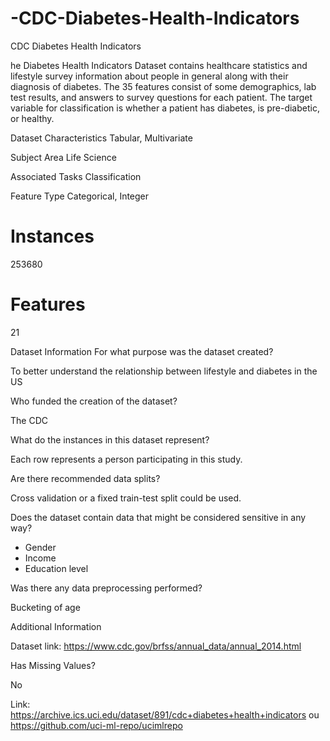 # -CDC-Diabetes-Health-Indicators
 CDC Diabetes Health Indicators

he Diabetes Health Indicators Dataset contains healthcare statistics and lifestyle survey information about people in general along with their diagnosis of diabetes. The 35 features consist of some demographics, lab test results, and answers to survey questions for each patient. The target variable for classification is whether a patient has diabetes, is pre-diabetic, or healthy.

Dataset Characteristics
Tabular, Multivariate

Subject Area
Life Science

Associated Tasks
Classification

Feature Type
Categorical, Integer

# Instances
253680

# Features
21

Dataset Information
For what purpose was the dataset created?

To better understand the relationship between  lifestyle and diabetes in the US

Who funded the creation of the dataset?

The CDC

What do the instances in this dataset represent?

Each row represents a person participating in this study.

Are there recommended data splits?

Cross validation or a fixed train-test split could be used.

Does the dataset contain data that might be considered sensitive in any way?

- Gender
- Income
- Education level

Was there any data preprocessing performed?

Bucketing of age

Additional Information

Dataset link: https://www.cdc.gov/brfss/annual_data/annual_2014.html

Has Missing Values?

No

Link: https://archive.ics.uci.edu/dataset/891/cdc+diabetes+health+indicators ou https://github.com/uci-ml-repo/ucimlrepo
